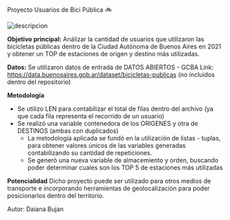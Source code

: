 Proyecto Usuarios de Bici Pública  :bike:
 
![descripcion](https://www.buenosaires.gob.ar/sites/gcaba/files/styles/interna_noticia/public/field/image/200_km_red_de_ciclovias_y_bicisendas_caba_2_1.jpg?itok=dwlD2rwy)

**Objetivo principal:**
Análizar la cantidad de usuarios que utilizaron las bicicletas públicas dentro de la Ciudad Autónoma de Buenos Aires en 2021 y obtener un TOP de estaciones de origen y destino más utilizadas.

**Datos:**
Se utilizaron datos de entrada de DATOS ABIERTOS -  GCBA Link: https://data.buenosaires.gob.ar/dataset/bicicletas-publicas (no incluidos dentro del repositorio)

**Metodología**
- Se utilizo LEN para contabilizar el total de filas dentro del archivo (ya que cada fila representa el recorrido de un usuario)
- Se realizó una variable contenedora de los ORIGENES y otra de DESTINOS (ambas con duplicados)
  - La metodología aplicada se fundó en la utilización de listas - tuplas, para obtener valores únicos de las variables generadas contabilizando su cantidad de repeticiones.
  - Se generó una nueva variable de almacemiento y orden, buscando poder determinar cuales son los TOP 5 de estaciones más utilizadas
 
**Potencialidad**
Dicho proyecto puede ser utilizado para otros medios de transporte e incorporando herramientas de geolocalización para poder posicionarlos dentro del territorio.

Autor: Daiana Bujan
